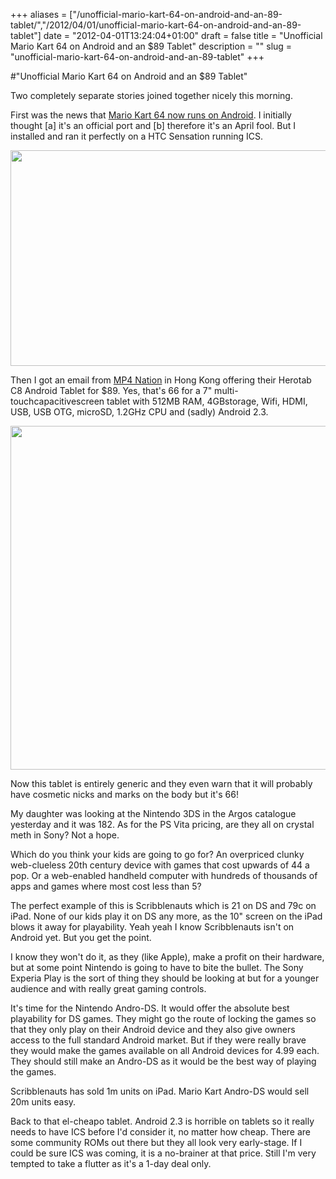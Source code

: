 +++
aliases = ["/unofficial-mario-kart-64-on-android-and-an-89-tablet/","/2012/04/01/unofficial-mario-kart-64-on-android-and-an-89-tablet"]
date = "2012-04-01T13:24:04+01:00"
draft = false
title = "Unofficial Mario Kart 64 on Android and an $89 Tablet"
description = ""
slug = "unofficial-mario-kart-64-on-android-and-an-89-tablet"
+++

#"Unofficial Mario Kart 64 on Android and an $89 Tablet"

Two completely separate stories joined together nicely this morning.

First was the news that <a href="https://play.google.com/store/apps/details?id=com.n64.mario.kart">Mario Kart 64 now runs on Android</a>. I initially thought [a] it's an official port and [b] therefore it's an April fool. But I installed and ran it perfectly on a HTC Sensation running ICS.

<a href="https://s3-eu-west-1.amazonaws.com/conoroneill.net/wp-content/uploads/2012/04/unnamed.jpg"><img class="alignnone size-full wp-image-652" title="unnamed" src="https://s3-eu-west-1.amazonaws.com/conoroneill.net/wp-content/uploads/2012/04/unnamed.jpg" alt="" width="705" height="345" /></a>

Then I got an email from <a href="http://mp4nation.net/catalog/corepad7herotab-c8-capacitive-a8-s5pv210-android-23-p-486.html">MP4 Nation</a> in Hong Kong offering their Herotab C8 Android Tablet for $89. Yes, that's 66 for a 7" multi-touchcapacitivescreen tablet with 512MB RAM, 4GBstorage, Wifi, HDMI, USB, USB OTG, microSD, 1.2GHz CPU and (sadly) Android 2.3.

<a href="https://s3-eu-west-1.amazonaws.com/conoroneill.net/wp-content/uploads/2012/04/a7b6334ae015bfc95786997de16c8b76.image_.732x550.jpg"><img class="alignnone size-full wp-image-653" title="a7b6334ae015bfc95786997de16c8b76.image.732x550" src="https://s3-eu-west-1.amazonaws.com/conoroneill.net/wp-content/uploads/2012/04/a7b6334ae015bfc95786997de16c8b76.image_.732x550.jpg" alt="" width="732" height="550" /></a>

Now this tablet is entirely generic and they even warn that it will probably have cosmetic nicks and marks on the body but it's 66!

My daughter was looking at the Nintendo 3DS in the Argos catalogue yesterday and it was 182. As for the PS Vita pricing, are they all on crystal meth in Sony? Not a hope.

Which do you think your kids are going to go for? An overpriced clunky web-clueless 20th century device with games that cost upwards of 44 a pop. Or a web-enabled handheld computer with hundreds of thousands of apps and games where most cost less than 5?

The perfect example of this is Scribblenauts which is 21 on DS and 79c on iPad. None of our kids play it on DS any more, as the 10" screen on the iPad blows it away for playability. Yeah yeah I know Scribblenauts isn't on Android yet. But you get the point.

I know they won't do it, as they (like Apple), make a profit on their hardware, but at some point Nintendo is going to have to bite the bullet. The Sony Experia Play is the sort of thing they should be looking at but for a younger audience and with really great gaming controls.

It's time for the Nintendo Andro-DS. It would offer the absolute best playability for DS games. They might go the route of locking the games so that they only play on their Android device and they also give owners access to the full standard Android market. But if they were really brave they would make the games available on all Android devices for 4.99 each. They should still make an Andro-DS as it would be the best way of playing the games.

Scribblenauts has sold 1m units on iPad. Mario Kart Andro-DS would sell 20m units easy.

Back to that el-cheapo tablet. Android 2.3 is horrible on tablets so it really needs to have ICS before I'd consider it, no matter how cheap. There are some community ROMs out there but they all look very early-stage. If I could be sure ICS was coming, it is a no-brainer at that price. Still I'm very tempted to take a flutter as it's a 1-day deal only.